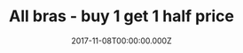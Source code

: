 ---
campaign-uuid: "c-66abf3db-fd87-4c71-8346-7f9d811de218"
type: "Offer"
category: "Fashion"
date: "2017-11-08T00:00:00.000Z"
end-date: "2017-12-20T14:01:01.000Z"
disable-form: false
is_promoted: true
has_entry_page: false
title: "All bras - buy 1 get 1 half price"
competition-description: "Discover the latest promotion of Figleaves, the home of\
  \ Luxury Lingerie, Swimwear and many more. At Figleaves, they aim to deliver the\
  \ best possible lingerie, swimwear and other accessories, depending on your tastes\
  \ and on your way to dress. Check it out now."
banner-img: "350x250.png"
logo-left-href: "https://www.figleaves.com/uk/"
logo-left-image: "figleaves-logo.png"
logo-left-title: "Figleaves"
has-winner: false
---